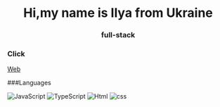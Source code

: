 <h1 align="center">Hi,my name is Ilya from Ukraine</h1>
<h3 align="center">full-stack</h3>

<h3 align="left">Click</h3>
<p align="left">
<a href="https://sychev-full-stask.vercel.app/" target="blank">Web</a>

###Languages

![JavaScript](https://img.shields.io/badge/javascript%20-%23323330.svg?&style=for-the-badge&logo=javascript&logoColor=%23F7DF1E)
![TypeScript](https://img.shields.io/badge/typescript%20-%23007ACC.svg?&style=for-the-badge&logo=typescript&logoColor=white)
![Html](https://img.shields.io/badge/html5%20-%23E34F26.svg?&style=for-the-badge&logo=html5&logoColor=white)
![css](https://img.shields.io/badge/css3%20-%231572B6.svg?&style=for-the-badge&logo=css3&logoColor=white)


